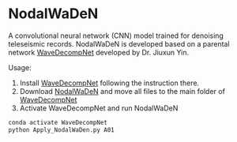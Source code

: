 # NodalWaDeN
A convolutional neural network (CNN) model trained for denoising teleseismic records.
NodalWaDeN is developed based on a parental network [WaveDecompNet](https://github.com/yinjiuxun/WaveDecompNet) developed by Dr. Jiuxun Yin.

Usage:

1. Install [WaveDecompNet](https://github.com/yinjiuxun/WaveDecompNet) following the instruction there.
2. Download [NodalWaDeN](https://github.com/MingyeFeng/NodalWaDeN) and move all files to the main folder of [WaveDecompNet](https://github.com/yinjiuxun/WaveDecompNet)
3. Activate WaveDecompNet and run NodalWaDeN
```bash
conda activate WaveDecompNet
python Apply_NodalWaDen.py A01 
```
